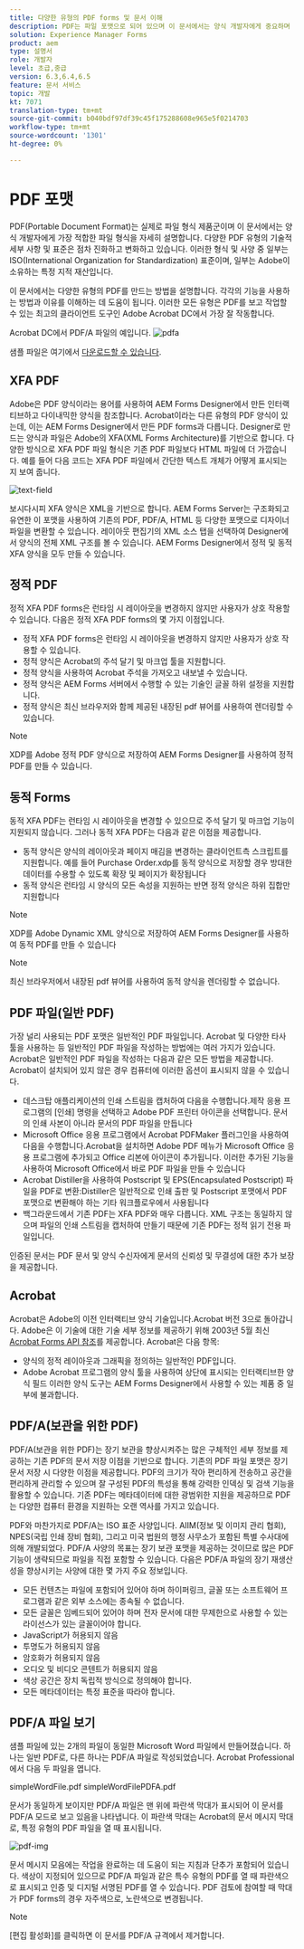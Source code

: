 ```yaml
---
title: 다양한 유형의 PDF forms 및 문서 이해
description: PDF는 파일 포맷으로 되어 있으며 이 문서에서는 양식 개발자에게 중요하며 관련이 있는 PDF 유형에 대해 설명합니다.
solution: Experience Manager Forms
product: aem
type: 설명서
role: 개발자
level: 초급,중급
version: 6.3,6.4,6.5
feature: 문서 서비스
topic: 개발
kt: 7071
translation-type: tm+mt
source-git-commit: b040bdf97df39c45f175288608e965e5f0214703
workflow-type: tm+mt
source-wordcount: '1301'
ht-degree: 0%

---
```



# PDF 포맷

PDF(Portable Document Format)는 실제로 파일 형식 제품군이며 이 문서에서는 양식 개발자에게 가장 적합한 파일 형식을 자세히 설명합니다. 다양한 PDF 유형의 기술적 세부 사항 및 표준은 점차 진화하고 변화하고 있습니다. 이러한 형식 및 사양 중 일부는 ISO(International Organization for Standardization) 표준이며, 일부는 Adobe이 소유하는 특정 지적 재산입니다.

이 문서에서는 다양한 유형의 PDF를 만드는 방법을 설명합니다. 각각의 기능을 사용하는 방법과 이유를 이해하는 데 도움이 됩니다. 이러한 모든 유형은 PDF를 보고 작업할 수 있는 최고의 클라이언트 도구인 Adobe Acrobat DC에서 가장 잘 작동합니다.

Acrobat DC에서 PDF/A 파일의 예입니다.
![pdfa](assets/pdfa-file-in-acrobat.png)

샘플 파일은 여기에서 [다운로드할 수 있습니다](assets/pdf-file-types.zip).

## XFA PDF

Adobe은 PDF 양식이라는 용어를 사용하여 AEM Forms Designer에서 만든 인터랙티브하고 다이내믹한 양식을 참조합니다. Acrobat이라는 다른 유형의 PDF 양식이 있는데, 이는 AEM Forms Designer에서 만든 PDF forms과 다릅니다. Designer로 만드는 양식과 파일은 Adobe의 XFA(XML Forms Architecture)를 기반으로 합니다. 다양한 방식으로 XFA PDF 파일 형식은 기존 PDF 파일보다 HTML 파일에 더 가깝습니다. 예를 들어 다음 코드는 XFA PDF 파일에서 간단한 텍스트 개체가 어떻게 표시되는지 보여 줍니다.

![text-field](assets/text-field.JPG)

보시다시피 XFA 양식은 XML을 기반으로 합니다. AEM Forms Server는 구조화되고 유연한 이 포맷을 사용하여 기존의 PDF, PDF/A, HTML 등 다양한 포맷으로 디자이너 파일을 변환할 수 있습니다. 레이아웃 편집기의 XML 소스 탭을 선택하여 Designer에서 양식의 전체 XML 구조를 볼 수 있습니다. AEM Forms Designer에서 정적 및 동적 XFA 양식을 모두 만들 수 있습니다.

## 정적 PDF

정적 XFA PDF forms은 런타임 시 레이아웃을 변경하지 않지만 사용자가 상호 작용할 수 있습니다. 다음은 정적 XFA PDF forms의 몇 가지 이점입니다.

* 정적 XFA PDF forms은 런타임 시 레이아웃을 변경하지 않지만 사용자가 상호 작용할 수 있습니다.
* 정적 양식은 Acrobat의 주석 달기 및 마크업 툴을 지원합니다.
* 정적 양식을 사용하여 Acrobat 주석을 가져오고 내보낼 수 있습니다.
* 정적 양식은 AEM Forms 서버에서 수행할 수 있는 기술인 글꼴 하위 설정을 지원합니다.
* 정적 양식은 최신 브라우저와 함께 제공된 내장된 pdf 뷰어를 사용하여 렌더링할 수 있습니다.

>[!NOTE]
> XDP를 Adobe 정적 PDF 양식으로 저장하여 AEM Forms Designer를 사용하여 정적 PDF를 만들 수 있습니다.

## 동적 Forms

동적 XFA PDF는 런타임 시 레이아웃을 변경할 수 있으므로 주석 달기 및 마크업 기능이 지원되지 않습니다. 그러나 동적 XFA PDF는 다음과 같은 이점을 제공합니다.

* 동적 양식은 양식의 레이아웃과 페이지 매김을 변경하는 클라이언트측 스크립트를 지원합니다. 예를 들어 Purchase Order.xdp를 동적 양식으로 저장할 경우 방대한 데이터를 수용할 수 있도록 확장 및 페이지가 확장됩니다
* 동적 양식은 런타임 시 양식의 모든 속성을 지원하는 반면 정적 양식은 하위 집합만 지원합니다


>[!NOTE]
> XDP를 Adobe Dynamic XML 양식으로 저장하여 AEM Forms Designer를 사용하여 동적 PDF를 만들 수 있습니다

>[!NOTE]
> 최신 브라우저에서 내장된 pdf 뷰어를 사용하여 동적 양식을 렌더링할 수 없습니다.


## PDF 파일(일반 PDF)

가장 널리 사용되는 PDF 포맷은 일반적인 PDF 파일입니다. Acrobat 및 다양한 타사 툴을 사용하는 등 일반적인 PDF 파일을 작성하는 방법에는 여러 가지가 있습니다. Acrobat은 일반적인 PDF 파일을 작성하는 다음과 같은 모든 방법을 제공합니다. Acrobat이 설치되어 있지 않은 경우 컴퓨터에 이러한 옵션이 표시되지 않을 수 있습니다.

* 데스크탑 애플리케이션의 인쇄 스트림을 캡처하여 다음을 수행합니다.제작 응용 프로그램의 [인쇄] 명령을 선택하고 Adobe PDF 프린터 아이콘을 선택합니다. 문서의 인쇄 사본이 아니라 문서의 PDF 파일을 만듭니다
* Microsoft Office 응용 프로그램에서 Acrobat PDFMaker 플러그인을 사용하여 다음을 수행합니다.Acrobat을 설치하면 Adobe PDF 메뉴가 Microsoft Office 응용 프로그램에 추가되고 Office 리본에 아이콘이 추가됩니다. 이러한 추가된 기능을 사용하여 Microsoft Office에서 바로 PDF 파일을 만들 수 있습니다
* Acrobat Distiller을 사용하여 Postscript 및 EPS(Encapsulated Postscript) 파일을 PDF로 변환:Distiller은 일반적으로 인쇄 출판 및 Postscript 포맷에서 PDF 포맷으로 변환해야 하는 기타 워크플로우에서 사용됩니다
* 백그라운드에서 기존 PDF는 XFA PDF와 매우 다릅니다. XML 구조는 동일하지 않으며 파일의 인쇄 스트림을 캡처하여 만들기 때문에 기존 PDF는 정적 읽기 전용 파일입니다.

인증된 문서는 PDF 문서 및 양식 수신자에게 문서의 신뢰성 및 무결성에 대한 추가 보장을 제공합니다.

## Acrobat

Acrobat은 Adobe의 이전 인터랙티브 양식 기술입니다.Acrobat 버전 3으로 돌아갑니다. Adobe은 이 기술에 대한 기술 세부 정보를 제공하기 위해 2003년 5월 최신 [Acrobat Forms API 참조](assets/FormsAPIReference.pdf)를 제공합니다. Acrobat은
다음 항목:

* 양식의 정적 레이아웃과 그래픽을 정의하는 일반적인 PDF입니다.
* Adobe Acrobat 프로그램의 양식 툴을 사용하여 상단에 표시되는 인터랙티브한 양식 필드 이러한 양식 도구는 AEM Forms Designer에서 사용할 수 있는 제품 중 일부에 불과합니다.

## PDF/A(보관을 위한 PDF)

PDF/A(보관을 위한 PDF)는 장기 보관을 향상시켜주는 많은 구체적인 세부 정보를 제공하는 기존 PDF의 문서 저장 이점을 기반으로 합니다. 기존의 PDF 파일 포맷은 장기 문서 저장 시 다양한 이점을 제공합니다. PDF의 크기가 작아 편리하게 전송하고 공간을 편리하게 관리할 수 있으며 잘 구성된 PDF의 특성을 통해 강력한 인덱싱 및 검색 기능을 활용할 수 있습니다. 기존 PDF는 메타데이터에 대한 광범위한 지원을 제공하므로 PDF는 다양한 컴퓨터 환경을 지원하는 오랜 역사를 가지고 있습니다.

PDF와 마찬가지로 PDF/A는 ISO 표준 사양입니다. AIIM(정보 및 이미지 관리 협회), NPES(국립 인쇄 장비 협회), 그리고 미국 법원의 행정 사무소가 포함된 특별 수사대에 의해 개발되었다. PDF/A 사양의 목표는 장기 보관 포맷을 제공하는 것이므로 많은 PDF 기능이 생략되므로 파일을 직접 포함할 수 있습니다. 다음은 PDF/A 파일의 장기 재생산성을 향상시키는 사양에 대한 몇 가지 주요 정보입니다.

* 모든 컨텐츠는 파일에 포함되어 있어야 하며 하이퍼링크, 글꼴 또는 소프트웨어 프로그램과 같은 외부 소스에는 종속될 수 없습니다.
* 모든 글꼴은 임베드되어 있어야 하며 전자 문서에 대한 무제한으로 사용할 수 있는 라이선스가 있는 글꼴이어야 합니다.
* JavaScript가 허용되지 않음
* 투명도가 허용되지 않음
* 암호화가 허용되지 않음
* 오디오 및 비디오 콘텐트가 허용되지 않음
* 색상 공간은 장치 독립적 방식으로 정의해야 합니다.
* 모든 메타데이터는 특정 표준을 따라야 합니다.

## PDF/A 파일 보기

샘플 파일에 있는 2개의 파일이 동일한 Microsoft Word 파일에서 만들어졌습니다. 하나는 일반 PDF로, 다른 하나는 PDF/A 파일로 작성되었습니다. Acrobat Professional에서 다음 두 파일을 엽니다.

simpleWordFile.pdf
simpleWordFilePDFA.pdf

문서가 동일하게 보이지만 PDF/A 파일은 맨 위에 파란색 막대가 표시되어 이 문서를 PDF/A 모드로 보고 있음을 나타냅니다. 이 파란색 막대는 Acrobat의 문서 메시지 막대로, 특정 유형의 PDF 파일을 열 때 표시됩니다.

![pdf-img](assets/pdfa-message.png)

문서 메시지 모음에는 작업을 완료하는 데 도움이 되는 지침과 단추가 포함되어 있습니다. 색상이 지정되어 있으므로 PDF/A 파일과 같은 특수 유형의 PDF를 열 때 파란색으로 표시되고 인증 및 디지털 서명된 PDF를 열 수 있습니다. PDF 검토에 참여할 때 막대가 PDF forms의 경우 자주색으로, 노란색으로 변경됩니다.

>[!NOTE]
> [편집 활성화]를 클릭하면 이 문서를 PDF/A 규격에서 제거합니다.




